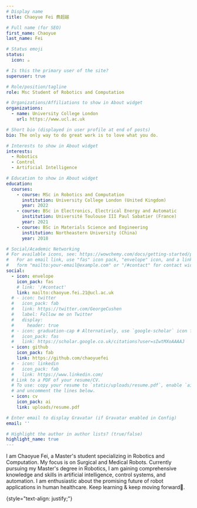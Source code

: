 ```yaml
---
# Display name
title: Chaoyue Fei 费超越

# Full name (for SEO)
first_name: Chaoyue
last_name: Fei

# Status emoji
status:
  icon: ☕️

# Is this the primary user of the site?
superuser: true

# Role/position/tagline
role: Msc Student of Robotics and Computation

# Organizations/Affiliations to show in About widget
organizations:
  - name: University College London
    url: https://www.ucl.ac.uk

# Short bio (displayed in user profile at end of posts)
bio: The only way to do great work is to love what you do.

# Interests to show in About widget
interests:
  - Robotics
  - Control
  - Artificial Intelligence

# Education to show in About widget
education:
  courses:
    - course: MSc in Robotics and Computation
      institution: University College London (United Kingdom)
      year: 2022
    - course: BSc in Electronics, Electrical Energy and Automatic
      institution: Université Toulouse III Paul Sabatier (France)
      year: 2021
    - course: BSc in Materials Science and Engineering
      institution: Northeastern University (China)
      year: 2018

# Social/Academic Networking
# For available icons, see: https://wowchemy.com/docs/getting-started/page-builder/#icons
#   For an email link, use "fas" icon pack, "envelope" icon, and a link in the
#   form "mailto:your-email@example.com" or "/#contact" for contact widget.
social:
  - icon: envelope
    icon_pack: fas
    # link: '/#contact'
    link: mailto:chaoyue.fei.21@ucl.ac.uk
  # - icon: twitter
  #   icon_pack: fab
  #   link: https://twitter.com/GeorgeCushen
  #   label: Follow me on Twitter
  #   display:
  #     header: true
  # - icon: graduation-cap # Alternatively, use `google-scholar` icon from `ai` icon pack
  #   icon_pack: fas
  #   link: https://scholar.google.co.uk/citations?user=sIwtMXoAAAAJ
  - icon: github
    icon_pack: fab
    link: https://github.com/chaoyuefei
  # - icon: linkedin
  #   icon_pack: fab
  #   link: https://www.linkedin.com/
  # Link to a PDF of your resume/CV.
  # To use: copy your resume to `static/uploads/resume.pdf`, enable `ai` icons in `params.yaml`,
  # and uncomment the lines below.
  - icon: cv
    icon_pack: ai
    link: uploads/resume.pdf

# Enter email to display Gravatar (if Gravatar enabled in Config)
email: ''

# Highlight the author in author lists? (true/false)
highlight_name: true
---
```


I am Chaoyue Fei, a Master's student specializing in Robotics and Computation. My focus is on Surgical and Medical Robots. Currently pursuing my Master's degree in Robotics, I am gaining comprehensive knowledge and skills in artificial intelligence, control systems, and automation. I am enthusiastic about the promising future of robot applications in human healthcare. Keep learning & keep moving forward🤞.

{style="text-align: justify;"}
